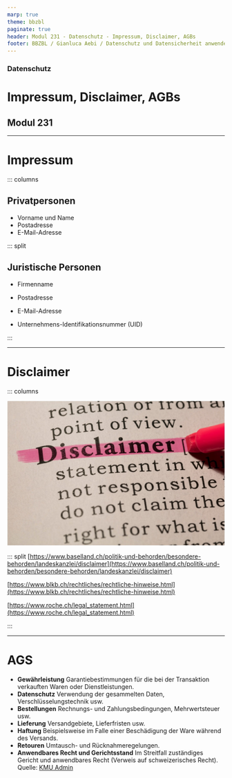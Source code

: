 ```yaml
---
marp: true
theme: bbzbl
paginate: true
header: Modul 231 - Datenschutz - Impressum, Disclaimer, AGBs
footer: BBZBL / Gianluca Aebi / Datenschutz und Datensicherheit anwenden
---
```


<!-- _class: big center -->
### Datenschutz
# Impressum, Disclaimer, AGBs
## Modul 231

---
# Impressum

::: columns
## Privatpersonen
- Vorname und Name
- Postadresse
- E-Mail-Adresse

::: split

## Juristische Personen
- Firmenname
- Postadresse
- E-Mail-Adresse

- Unternehmens-Identifikationsnummer (UID)

:::

---
# Disclaimer

::: columns

[![People](../images/disclaimer.jpg)]()

::: split
[https://www.baselland.ch/politik-und-behorden/besondere-behorden/landeskanzlei/disclaimer](https://www.baselland.ch/politik-und-behorden/besondere-behorden/landeskanzlei/disclaimer)

[https://www.blkb.ch/rechtliches/rechtliche-hinweise.html](https://www.blkb.ch/rechtliches/rechtliche-hinweise.html)

[https://www.roche.ch/legal_statement.html](https://www.roche.ch/legal_statement.html)

:::

---
# AGS
- **Gewährleistung** Garantiebestimmungen für die bei der Transaktion verkauften Waren oder Dienstleistungen.
- **Datenschutz** Verwendung der gesammelten Daten, Verschlüsselungstechnik usw.
- **Bestellungen** Rechnungs- und Zahlungsbedingungen, Mehrwertsteuer usw.
- **Lieferung** Versandgebiete, Lieferfristen usw.
- **Haftung** Beispielsweise im Falle einer Beschädigung der Ware während des Versands.
- **Retouren** Umtausch- und Rücknahmeregelungen.
- **Anwendbares Recht und Gerichtsstand** Im Streitfall zuständiges Gericht und anwendbares Recht (Verweis auf schweizerisches Recht).
Quelle: [KMU Admin](https://www.kmu.admin.ch/kmu/de/home/praktisches-wissen/kmu-betreiben/e-commerce/erstellung-e-commerce-site/allgemeine-geschaeftsbedingungen.html)

